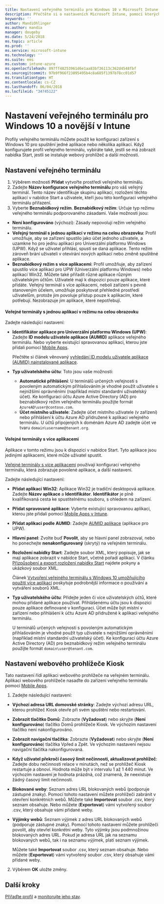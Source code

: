 ```yaml
---
title: Nastavení veřejného terminálu pro Windows 10 v Microsoft Intune – Azure | Microsoft Docs
description: Přečtěte si o nastaveních Microsoft Intune, pomocí kterých můžete řídit nastavení a funkce na zařízeních s Windows 10.
keywords: ''
author: MandiOhlinger
ms.author: mandia
manager: dougeby
ms.date: 5/24/2018
ms.topic: article
ms.prod: ''
ms.service: microsoft-intune
ms.technology: ''
ms.suite: ems
ms.custom: intune-azure
ms.openlocfilehash: 897ff48253961d6e1aa83bf36113c362d4548fbf
ms.sourcegitcommit: 97b9f966f23895495b4c8a685f1397b78cc01d57
ms.translationtype: HT
ms.contentlocale: cs-CZ
ms.lasthandoff: 06/04/2018
ms.locfileid: "34745122"
---
```

# <a name="kiosk-settings-for-windows-10-and-later-in-intune"></a>Nastavení veřejného terminálu pro Windows 10 a novější v Intune

Profily veřejného terminálu můžete použít ke konfiguraci zařízení s Windows 10 pro spuštění jedné aplikace nebo několika aplikací. Když konfigurujete profil veřejného terminálu, vybíráte také, jestli se má zobrazit nabídka Start, jestli se instaluje webový prohlížeč a další možnosti.

## <a name="kiosk-settings"></a>Nastavení veřejného terminálu

1. Výběrem možnosti **Přidat** vytvořte prostředí veřejného terminálu.
2. Zadejte **Název konfigurace veřejného terminálu** pro váš veřejný terminál. Tento název identifikuje skupinu aplikací, rozložení těchto aplikací v nabídce Start a uživatele, kteří jsou této konfiguraci veřejného terminálu přiřazení.
3. Vyberte **Beznabídkový režim**. **Beznabídkový režim**: Určuje typ režimu veřejného terminálu podporovaného zásadami. Vaše možnosti jsou:

  - **Není konfigurováno** (výchozí): Zásady nepovolují režim veřejného terminálu.
  - **Veřejný terminál s jednou aplikací v režimu na celou obrazovku**: Profil umožňuje, aby se zařízení spustilo jako účet jednoho uživatele, a uzamkne ho pro jednu aplikaci pro Univerzální platformu Windows (UPW). Když se uživatel přihlásí, spustí se daná aplikace. Tento režim zároveň brání uživateli v otevírání nových aplikací nebo změně spuštěné aplikace.
  - **Beznabídkový režim s více aplikacemi**: Profil umožňuje, aby zařízení spustilo více aplikací pro UPW (Univerzální platformu Windows) nebo aplikací Win32. Můžete také přiřadit různé aplikace různým uživatelským účtům. Uživatelé mají k dispozici pouze aplikace, které přidáte. Veřejný terminál s více aplikacemi, neboli zařízení s pevně stanoveným účelem, umožňuje poskytovat přehledné prostředí uživatelům, protože jim povoluje přístup pouze k aplikacím, které potřebují. Nezobrazuje jim aplikace, které nepotřebují.

#### <a name="single-full-screen-app-kiosks"></a>Veřejné terminály s jednou aplikací v režimu na celou obrazovku
Zadejte následující nastavení:

- **Identifikátor aplikace pro Univerzální platformu Windows (UPW)**: Zadejte **ID modelu uživatele aplikace (AUMID)** aplikace veřejného terminálu. Nebo vyberte existující spravovanou aplikaci, kterou jste přidali pomocí [Mobile Apps](apps-add.md).

    Přečtěte si článek věnovaný [vyhledání ID modelu uživatele aplikace (AUMID) nainstalované aplikace](https://docs.microsoft.com/windows-hardware/customize/enterprise/find-the-application-user-model-id-of-an-installed-app).

- **Typ uživatelského účtu**: Toto jsou vaše možnosti:

  - **Automatické přihlášení**: U terminálů určených veřejnosti s povoleným automatickým přihlašováním je vhodné použít uživatele s nejnižšími oprávněními (například místní standardní uživatelský účet). Ke konfiguraci účtu Azure Active Directory (AD) pro beznabídkový režim veřejného terminálu použijte formát `AzureAD\user@contoso.com`.
  - **Účet místního uživatele**: Zadejte účet místního uživatele (v zařízení) nebo přihlášení k účtu Azure AD přidružené k aplikaci veřejného terminálu. U účtů připojených k doménám Azure AD zadejte účet ve tvaru `domain\username@tenant.org`.

#### <a name="multi-app-kiosks"></a>Veřejné terminály s více aplikacemi
Aplikace v tomto režimu jsou k dispozici v nabídce Start. Tyto aplikace jsou jedinými aplikacemi, které může uživatel spustit. 

[Veřejné terminály s více aplikacemi](https://docs.microsoft.com/windows/configuration/lock-down-windows-10-to-specific-apps#configure-a-kiosk-in-microsoft-intune) používají konfiguraci veřejného terminálu, která zobrazuje povolené aplikace, a další nastavení.

Zadejte následující nastavení:

- **Přidat aplikaci Win32**: Aplikace Win32 je tradiční desktopová aplikace. Zadejte **Název aplikace** a **Identifikátor**. **Identifikátor** je plně kvalifikovaná cesta ke spustitelnému souboru, s ohledem na zařízení.
- **Přidat spravované aplikace**: Vyberte existující spravovanou aplikaci, kterou jste přidali pomocí [Mobile Apps v Intune](apps-add.md).
- **Přidat aplikaci podle AUMID**: Zadejte [AUMID aplikace](https://docs.microsoft.com/windows-hardware/customize/enterprise/find-the-application-user-model-id-of-an-installed-app) (aplikace pro UPW).
- **Hlavní panel**: Zvolte buď **Povolit**, aby se hlavní panel zobrazoval, nebo ho ponechejte **nenakonfigurovaný** (skrytý) na veřejném terminálu.
- **Rozložení nabídky Start**: Zadejte soubor XML, který popisuje, jak se mají aplikace zobrazit v nabídce Start, včetně pořadí aplikací. V článku [Přizpůsobení a export rozložení nabídky Start](https://docs.microsoft.com/windows/configuration/customize-and-export-start-layout) najdete pokyny a ukázkový soubor XML.

  Článek [Vytvoření veřejného terminálu s Windows 10 umožňujícího použití více aplikací](https://docs.microsoft.com/windows/configuration/lock-down-windows-10-to-specific-apps#create-xml-file) poskytuje podrobnější informace o používání a vytváření souborů XML.

- **Typ uživatelského účtu**: Přidejte jeden či více uživatelských účtů, které mohou přidané aplikace používat. Přihlášenému účtu jsou k dispozici pouze aplikace definované v konfiguraci. Účet může být místní v zařízení nebo přihlášení k účtu Azure AD přidružené k aplikaci veřejného terminálu.

    U terminálů určených veřejnosti s povoleným automatickým přihlašováním je vhodné použít typ uživatele s nejnižšími oprávněními (například místní standardní uživatelský účet). Ke konfiguraci účtu Azure Active Directory (AD) pro beznabídkový režim veřejného terminálu použijte formát `domain\user@tenant.com`.

## <a name="kiosk-web-browser-settings"></a>Nastavení webového prohlížeče Kiosk

Tato nastavení řídí aplikaci webového prohlížeče na veřejném terminálu. Aplikaci webového prohlížeče nasaďte do zařízení veřejného terminálu pomocí [Mobile Apps](apps-add.md).

1. Zadejte následující nastavení:

  - **Výchozí adresa URL domovské stránky**: Zadejte výchozí adresu URL, kterou prohlížeč Kiosk otevře při svém spuštění nebo restartování.

  - **Zobrazit tlačítko Domů**: Zobrazte (**Vyžadovat**) nebo skryjte (**Není konfigurováno**) tlačítko Domů prohlížeče Kiosk. Ve výchozím nastavení tlačítko není nakonfigurováno.

  - **Zobrazit navigační tlačítka**: Zobrazte (**Vyžadovat**) nebo skryjte (**Není konfigurováno**) tlačítka Vpřed a Zpět. Ve výchozím nastavení nejsou navigační tlačítka nakonfigurovaná.

  - **Když uživatel překročí časový limit nečinnosti, aktualizovat prohlížeč**: Zadejte dobu nečinnosti relace v minutách, než se prohlížeč Kiosk restartuje a obnoví. Hodnota může být v intervalu 1 až 1 440 minut. Ve výchozím nastavení je hodnota prázdná, což znamená, že neexistuje žádný časový limit nečinnosti.

  - **Blokované weby**: Seznam adres URL blokovaných webů (podporuje zástupné znaky). Pomocí tohoto nastavení můžete prohlížeči zabránit v otevření konkrétních webů. Můžete také **Importovat** soubor .csv, který seznam obsahuje. Nebo můžete (**Exportovat**) vámi vytvořený soubor .csv, který obsahuje vámi přidané weby.

  - **Výjimky webů**: Seznam výjimek z adres URL blokovaných webů (podporuje zástupné znaky). Pomocí tohoto nastavení můžete prohlížeči povolit, aby otevřel konkrétní weby. Tyto výjimky jsou podmnožinou blokovaných adres URL. Pokud je adresa URL jak na seznamu blokovaných webů, tak i na seznamu výjimek, platí seznam výjimek.

    Můžete také **Importovat** soubor .csv, který seznam obsahuje. Nebo můžete (**Exportovat**) vámi vytvořený soubor .csv, který obsahuje vámi přidané weby.

2. Výběrem **OK** uložte změny.

## <a name="next-steps"></a>Další kroky
[Přiřaďte profil](device-profile-assign.md) a [monitorujte jeho stav](device-profile-monitor.md).